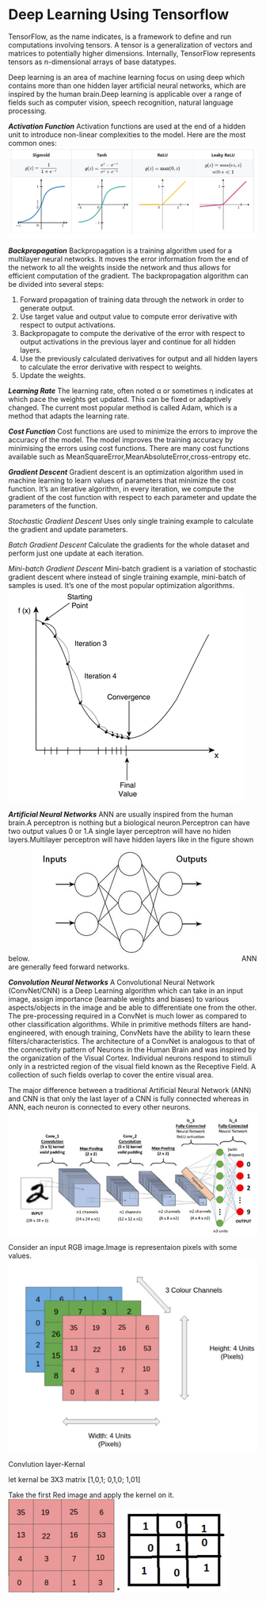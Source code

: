 # Deep Learning Using Tensorflow
TensorFlow, as the name indicates, is a framework to define and run computations involving tensors. A tensor is a generalization of vectors and matrices to potentially higher dimensions. Internally, TensorFlow represents tensors as n-dimensional arrays of base datatypes.

Deep learning is an area of machine learning focus on using deep which contains more than one hidden layer artificial neural networks, which are inspired by the human brain.Deep learning is applicable over a range of fields such as computer vision, speech recognition, natural language processing.

**_Activation Function_**
Activation functions are used at the end of a hidden unit to introduce non-linear complexities to the model. Here are the most common ones:
![Screenshot](activationFunc.PNG)

**_Backpropagation_**
Backpropagation is a training algorithm used for a multilayer neural networks. It moves the error information from the end of the network to all the weights inside the network and thus allows for efficient computation of the gradient.
The backpropagation algorithm can be divided into several steps:
1. Forward propagation of training data through the network in order to generate output.
2. Use target value and output value to compute error derivative with respect to output activations.
3. Backpropagate to compute the derivative of the error with respect to output activations in the previous layer and continue for all hidden layers.
4. Use the previously calculated derivatives for output and all hidden layers to calculate the error derivative with respect to weights.
5. Update the weights.

**_Learning Rate_**
The learning rate, often noted α or sometimes η indicates at which pace the weights get updated. This can be fixed or adaptively changed. The current most popular method is called Adam, which is a method that adapts the learning rate.

**_Cost Function_**
Cost functions are used to minimize the errors to improve the accuracy of the model. The model improves the training accuracy by minimising the errors using cost functions. There are many cost functions available such as MeanSquareError,MeanAbsoluteError,cross-entropy etc.

**_Gradient Descent_**
Gradient descent is an optimization algorithm used in machine learning to learn values of parameters that minimize the cost function. It’s an iterative algorithm, in every iteration, we compute the gradient of the cost function with respect to each parameter and update the parameters of the function.


_Stochastic Gradient Descent_
Uses only single training example to calculate the gradient and update parameters.

_Batch Gradient Descent_
Calculate the gradients for the whole dataset and perform just one update at each iteration.

_Mini-batch Gradient Descent_
Mini-batch gradient is a variation of stochastic gradient descent where instead of single training example, mini-batch of samples is used. It’s one of the most popular optimization algorithms.  
![Screenshot](gradient.PNG)

**_Artificial Neural Networks_**
ANN are usually inspired from the human brain.A perceptron is nothing but a biological neuron.Perceptron can have two output values 0 or 1.A single layer perceptron will have no hiden layers.Multilayer perceptron will have hidden layers like in the figure shown below.
![Screenshot](mlp.png)
ANN are generally feed forward networks.

**_Convolution Neural Networks_**
A Convolutional Neural Network (ConvNet/CNN) is a Deep Learning algorithm which can take in an input image, assign importance (learnable weights and biases) to various aspects/objects in the image and be able to differentiate one from the other. The pre-processing required in a ConvNet is much lower as compared to other classification algorithms. While in primitive methods filters are hand-engineered, with enough training, ConvNets have the ability to learn these filters/characteristics.
The architecture of a ConvNet is analogous to that of the connectivity pattern of Neurons in the Human Brain and was inspired by the organization of the Visual Cortex. Individual neurons respond to stimuli only in a restricted region of the visual field known as the Receptive Field. A collection of such fields overlap to cover the entire visual area.

The major difference between a traditional Artificial Neural Network (ANN) and CNN is that only the last layer of a CNN is fully connected whereas in ANN, each neuron is connected to every other neurons.
![Screenshot](cnn.png)

Consider an input RGB image.Image is representaion pixels with some values.
![Screenshot](input.PNG)

Convlution layer-Kernal

let kernal be 3X3 matrix [1,0,1;
                          0,1,0;
                          1,01]
                          
Take the first Red image and apply the kernel on it.
![Screenshot](red.PNG) * ![Screenshot](kernel.png)








